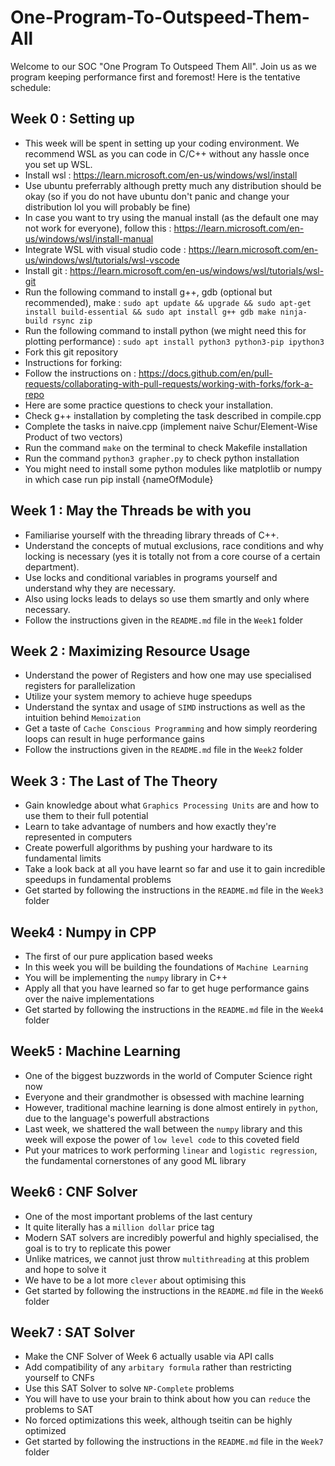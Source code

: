 # One-Program-To-Outspeed-Them-All
Welcome to our SOC "One Program To Outspeed Them All". Join us as we program keeping performance first and foremost!
Here is the tentative schedule:

## Week 0 : Setting up
- This week will be spent in setting up your coding environment. We recommend WSL as you can code in C/C++ without any hassle once you set up WSL.
- Install wsl : https://learn.microsoft.com/en-us/windows/wsl/install
- Use ubuntu preferrably although pretty much any distribution should be okay (so if you do not have ubuntu don't panic and change your distribution lol you will probably be fine)
- In case you want to try using the manual install (as the default one may not work for everyone), follow this : https://learn.microsoft.com/en-us/windows/wsl/install-manual
- Integrate WSL with visual studio code : https://learn.microsoft.com/en-us/windows/wsl/tutorials/wsl-vscode
- Install git : https://learn.microsoft.com/en-us/windows/wsl/tutorials/wsl-git
- Run the following command to install g++, gdb (optional but recommended), make : `sudo apt update && upgrade && sudo apt-get install build-essential && sudo apt install g++ gdb make ninja-build rsync zip`
- Run the following command to install python (we might need this for plotting performance) : `sudo apt install python3 python3-pip ipython3`
- Fork this git repository
- Instructions for forking: 
- Follow the instructions on : https://docs.github.com/en/pull-requests/collaborating-with-pull-requests/working-with-forks/fork-a-repo
- Here are some practice questions to check your installation.
- Check g++ installation by completing the task described in compile.cpp 
- Complete the tasks in naive.cpp (implement naive Schur/Element-Wise Product of two vectors)
- Run the command `make` on the terminal to check Makefile installation
- Run the command `python3 grapher.py` to check python installation
- You might need to install some python modules like matplotlib or numpy in which case run pip install {nameOfModule}
## Week 1 : May the Threads be with you
- Familiarise yourself with the threading library threads of C++.
- Understand the concepts of mutual exclusions, race conditions and why locking is necessary (yes it is totally not from a core course of a certain department).
- Use locks and conditional variables in programs yourself and understand why they are necessary.
- Also using locks leads to delays so use them smartly and only where necessary.
- Follow the instructions given in the `README.md` file in the `Week1` folder
## Week 2 : Maximizing Resource Usage
- Understand the power of Registers and how one may use specialised registers for parallelization
- Utilize your system memory to achieve huge speedups
- Understand the syntax and usage of `SIMD` instructions as well as the intuition behind `Memoization`
- Get a taste of `Cache Conscious Programming` and how simply reordering loops can result in huge performance gains 
- Follow the instructions given in the `README.md` file in the `Week2` folder
## Week 3 : The Last of The Theory
- Gain knowledge about what `Graphics Processing Units` are and how to use them to their full potential
- Learn to take advantage of numbers and how exactly they're represented in computers
- Create powerfull algorithms by pushing your hardware to its fundamental limits
- Take a look back at all you have learnt so far and use it to gain incredible speedups in fundamental problems
- Get started by following the instructions in the `README.md` file in the `Week3` folder
## Week4 : Numpy in CPP
- The first of our pure application based weeks
- In this week you will be building the foundations of `Machine Learning`
- You will be implementing the `numpy` library in C++
- Apply all that you have learned so far to get huge performance gains over the naive implementations
- Get started by following the instructions in the `README.md` file in the `Week4` folder
## Week5 : Machine Learning
- One of the biggest buzzwords in the world of Computer Science right now
- Everyone and their grandmother is obsessed with machine learning
- However, traditional machine learning is done almost entirely in `python`, due to the language's powerfull abstractions
- Last week, we shattered the wall between the `numpy` library and this week will expose the power of `low level code` to this coveted field
- Put your matrices to work performing `linear` and `logistic regression`, the fundamental cornerstones of any good ML library 
## Week6 : CNF Solver
- One of the most important problems of the last century
- It quite literally has a `million dollar` price tag 
- Modern SAT solvers are incredibly powerful and highly specialised, the goal is to try to replicate this power
- Unlike matrices, we cannot just throw `multithreading` at this problem and hope to solve it
- We have to be a lot more `clever` about optimising this
- Get started by following the instructions in the `README.md` file in the `Week6` folder
## Week7 : SAT Solver
- Make the CNF Solver of Week 6 actually usable via API calls
- Add compatibility of any `arbitary formula` rather than restricting yourself to CNFs
- Use this SAT Solver to solve `NP-Complete` problems
- You will have to use your brain to think about how you can `reduce` the problems to SAT
- No forced optimizations this week, although tseitin can be highly optimized
- Get started by following the instructions in the `README.md` file in the `Week7` folder